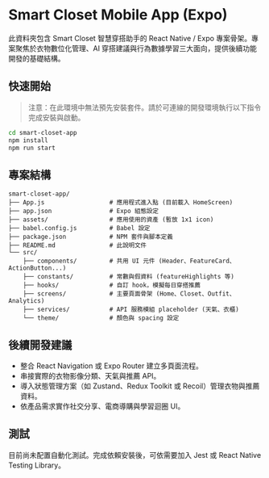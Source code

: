 # Smart Closet Mobile App (Expo)

此資料夾包含 Smart Closet 智慧穿搭助手的 React Native / Expo 專案骨架。專案聚焦於衣物數位化管理、AI 穿搭建議與行為數據學習三大面向，提供後續功能開發的基礎結構。

## 快速開始

> 注意：在此環境中無法預先安裝套件。請於可連線的開發環境執行以下指令完成安裝與啟動。

```bash
cd smart-closet-app
npm install
npm run start
```

## 專案結構

```
smart-closet-app/
├── App.js                  # 應用程式進入點 (目前載入 HomeScreen)
├── app.json                # Expo 組態設定
├── assets/                 # 應用使用的資產 (暫放 1x1 icon)
├── babel.config.js         # Babel 設定
├── package.json            # NPM 套件與腳本定義
├── README.md               # 此說明文件
└── src/
    ├── components/         # 共用 UI 元件 (Header、FeatureCard、ActionButton...)
    ├── constants/          # 常數與假資料 (featureHighlights 等)
    ├── hooks/              # 自訂 hook，模擬每日穿搭推薦
    ├── screens/            # 主要頁面骨架 (Home、Closet、Outfit、Analytics)
    ├── services/           # API 服務模組 placeholder (天氣、衣櫃)
    └── theme/              # 顏色與 spacing 設定
```

## 後續開發建議

- 整合 React Navigation 或 Expo Router 建立多頁面流程。
- 串接實際的衣物影像分類、天氣與推薦 API。
- 導入狀態管理方案（如 Zustand、Redux Toolkit 或 Recoil）管理衣物與推薦資料。
- 依產品需求實作社交分享、電商導購與學習迴圈 UI。

## 測試

目前尚未配置自動化測試。完成依賴安裝後，可依需要加入 Jest 或 React Native Testing Library。